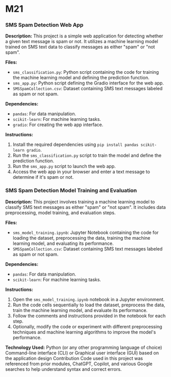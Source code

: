 # M21
### SMS Spam Detection Web App

**Description:**
This project is a simple web application for detecting whether a given text message is spam or not. It utilizes a machine learning model trained on SMS text data to classify messages as either "spam" or "not spam".

**Files:**
- `sms_classification.py`: Python script containing the code for training the machine learning model and defining the prediction function.
- `sms_app.py`: Python script defining the Gradio interface for the web app.
- `SMSSpamCollection.csv`: Dataset containing SMS text messages labeled as spam or not spam.

**Dependencies:**
- `pandas`: For data manipulation.
- `scikit-learn`: For machine learning tasks.
- `gradio`: For creating the web app interface.

**Instructions:**
1. Install the required dependencies using `pip install pandas scikit-learn gradio`.
2. Run the `sms_classification.py` script to train the model and define the prediction function.
3. Run the `sms_app.py` script to launch the web app.
4. Access the web app in your browser and enter a text message to determine if it's spam or not.

### SMS Spam Detection Model Training and Evaluation

**Description:**
This project involves training a machine learning model to classify SMS text messages as either "spam" or "not spam". It includes data preprocessing, model training, and evaluation steps.

**Files:**
- `sms_model_training.ipynb`: Jupyter Notebook containing the code for loading the dataset, preprocessing the data, training the machine learning model, and evaluating its performance.
- `SMSSpamCollection.csv`: Dataset containing SMS text messages labeled as spam or not spam.

**Dependencies:**
- `pandas`: For data manipulation.
- `scikit-learn`: For machine learning tasks.

**Instructions:**
1. Open the `sms_model_training.ipynb` notebook in a Jupyter environment.
2. Run the code cells sequentially to load the dataset, preprocess the data, train the machine learning model, and evaluate its performance.
3. Follow the comments and instructions provided in the notebook for each step.
4. Optionally, modify the code or experiment with different preprocessing techniques and machine learning algorithms to improve the model's performance.

**Technology Used:**
Python (or any other programming language of choice) Command-line interface (CLI) or Graphical user interface (GUI) based on the application design Contribution Code used in this project was referenced from prior modules, ChatGPT, Copilot, and various Google searches to help understand syntax and correct errors.


